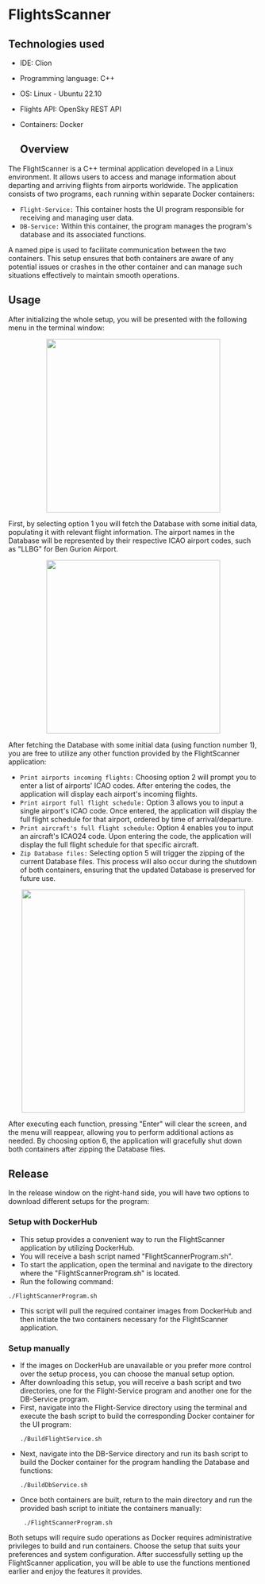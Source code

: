 # FlightsScanner

## Technologies used

* IDE: Clion
* Programming language: C++ 
* OS: Linux - Ubuntu 22.10
* Flights API: OpenSky REST API
* Containers: Docker

  ## Overview

 The FlightScanner is a C++ terminal application developed in a Linux environment. It allows users to access and manage information about departing and arriving 
 flights from airports worldwide. The application consists of two programs, each running within separate Docker containers:
  * `Flight-Service:` This container hosts the UI program responsible for receiving and managing user data.
  * `DB-Service:` Within this container, the program manages the program's database and its associated functions.

  A named pipe is used to facilitate communication between the two containers. This setup ensures that both containers are aware of any potential issues or crashes
  in the other container and can manage such situations effectively to maintain smooth operations.

  ## Usage

  After initializing the whole setup, you will be presented with the following menu in the terminal window:
 <p align="center">
  <img src="https://github.com/RoyToledano/ReverseTicTacToe/assets/102805117/a37136ca-3db7-4b8e-99e4-0f7b8eab46e1" width="350">
  </p>

  First, by selecting option 1 you will fetch the Database with some initial data, populating it with relevant flight information. The airport names in the Database will be represented by their respective ICAO airport codes, such as "LLBG" for Ben Gurion Airport.

 <p align="center">
  <img src="https://github.com/RoyToledano/ReverseTicTacToe/assets/102805117/35cf4ca7-a9c7-457e-8767-20b4bf571c52" width="350">
  </p>
  
After fetching the Database with some initial data (using function number 1), you are free to utilize any other function provided by the FlightScanner application:
  * `Print airports incoming flights:` Choosing option 2 will prompt you to enter a list of airports' ICAO codes. After entering the codes, the application will display each airport's incoming flights.
  * `Print airport full flight schedule:` Option 3 allows you to input a single airport's ICAO code. Once entered, the application will display the full flight schedule for that airport, ordered by time of arrival/departure.
  * `Print aircraft's full flight schedule:` Option 4 enables you to input an aircraft's ICAO24 code. Upon entering the code, the application will display the full flight schedule for that specific aircraft.
  * `Zip Database files:` Selecting option 5 will trigger the zipping of the current Database files. This process will also occur during the shutdown of both containers, ensuring that the updated Database is preserved for future use.

 <p align="center">
  <img src="https://github.com/RoyToledano/ReverseTicTacToe/assets/102805117/08e190db-6f11-44d5-968f-79f5fc99e889" width="450">
  </p>

 After executing each function, pressing "Enter" will clear the screen, and the menu will reappear, allowing you to perform additional actions as needed.
 By choosing option 6, the application will gracefully shut down both containers after zipping the Database files.

 ## Release

In the release window on the right-hand side, you will have two options to download different setups for the program:

### Setup with DockerHub
 * This setup provides a convenient way to run the FlightScanner application by utilizing DockerHub.
 * You will receive a bash script named "FlightScannerProgram.sh".
 * To start the application, open the terminal and navigate to the directory where the "FlightScannerProgram.sh" is located.
 * Run the following command:
 ```
 ./FlightScannerProgram.sh
 ```
 * This script will pull the required container images from DockerHub and then initiate the two containers necessary for the FlightScanner application.

### Setup manually

 * If the images on DockerHub are unavailable or you prefer more control over the setup process, you can choose the manual setup option.
 * After downloading this setup, you will receive a bash script and two directories, one for the Flight-Service program and another one for the DB-Service program.
 * First, navigate into the Flight-Service directory using the terminal and execute the bash script to build the corresponding Docker container for the UI program: 
   ```
   ./BuildFlightService.sh
   ```
 * Next, navigate into the DB-Service directory and run its bash script to build the Docker container for the program handling the Database and functions:
   ```
   ./BuildDbService.sh
   ```
 * Once both containers are built, return to the main directory and run the provided bash script to initiate the containers manually:
   ```
    ./FlightScannerProgram.sh
   ```
   

Both setups will require sudo operations as Docker requires administrative privileges to build and run containers. Choose the setup that suits your preferences and system configuration. After successfully setting up the FlightScanner application, you will be able to use the functions mentioned earlier and enjoy the features it provides.

